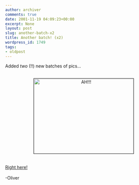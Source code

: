 ```yaml
---
author: archiver
comments: true
date: 2001-11-19 04:09:23+00:00
excerpt: None
layout: post
slug: another-batch-x2
title: Another batch! (x2)
wordpress_id: 1749
tags:
- oldpost
---
```


Added <i>two</i> (!!) new batches of pics...<br /><br /><center><img src="http://www.oliverweb.com/pics/college/hippoes/images/IM001116.jpg" border="1" alt="AH!!!" width="320" height="240"></center><br /><br /><a href="http://www.oliverweb.com/pics/college">Right here!</a><br /><br />-Oliver